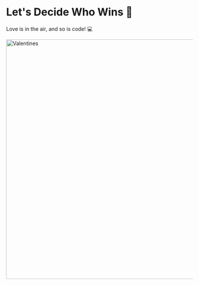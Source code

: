 # Let's Decide Who Wins 💖

Love is in the air, and so is code! 💻


<img width="647" alt="Valentines" src="https://github.com/dikshikaaa/Valentines-Day/assets/91119764/c0c7ec60-2059-4e25-951d-67a17adfab37">
